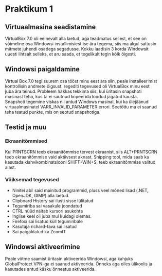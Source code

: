 # Praktikum 1

## Virtuaalmasina seadistamine
VirtualBox 7.0 oli eelnevalt alla laetud, aga teadmatus sellest, et see on võimeline osa Windowsi installimisiest ise ära tegema, siis ma algul sattusin mitmete juhendi osadega segadusse. Kokku laadisin 3 korda Windowsit uuesti lihtsalt selleks, et aru saada, et tegelikult tegin kõik õigesti.

## Windowsi paigaldamine
Virtual Box 7.0 tegi suurem osa tööst minu eest ära siin, peale installeerimist kontrollisin andmete õigsust. regediti tegevused oli VirtualBox minu eest juba ära teinud. Probleem hakkas tekkima siis, kui üritasin snapshoti masinast teha, kus ta ei suutnud kopeerida loodud jagatud kausta. Snapshoti tegemine viskas nii antud Windows masinal, kui ka ülejäänud virtuaalmasinatel VARR\_INVALID\_PARAMETER errori. Seetõttu ma ei saanud teha teatud punkte, mis on seotud snapshotiga.

## Testid ja muu
### Ekraanitõmmised
Kui PRNTSCRN teeb ekraanitõmmise tervest ekraanist, siis ALT+PRNTSCRN teeb ekraanitõmmise vaid aktiivsest aknast. Snipping tool, mida saab ka kasutada klahvikombinatsiooni SHIFT+WIN+S, teeb ekraanitõmmise valitud alast.

### Väiksemad tegevused
* Ninitei abil said mainitud programmid, pluss veel mõned lisad (.NET, OpenJDK, GIMP) alla laetud.
* Clipboard History sai ilusti sisse lülitatud
* Tegumiriba sai vasakule joondatud
* CTRL nüüd näitab kursori asukohta
* Inglise keel oli juba mul kuidagi olemas.
* Firefoxi sai lisatud küll tegumiribale
* Kasutaja richard-tava sai lisatud
* Sai paigaldatud ka ZoomIT

## Windowsi aktiveerimine
Peale võtme saamist üritasin aktiveerida Windowsi, aga kahjuks GlobalProtect VPN-ga ei saanud aktiveerida. Õnneks aga olles ülikoolis ja kasutades antud käsku õnnestus aktiveerida.
